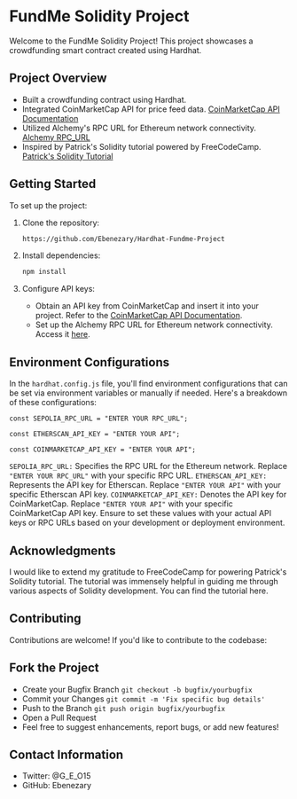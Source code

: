 # FundMe Solidity Project

Welcome to the FundMe Solidity Project! This project showcases a crowdfunding smart contract created using Hardhat.

## Project Overview

- Built a crowdfunding contract using Hardhat.
- Integrated CoinMarketCap API for price feed data. [CoinMarketCap API Documentation](https://coinmarketcap.com/api/documentation/v1/)
- Utilized Alchemy's RPC URL for Ethereum network connectivity. [Alchemy RPC_URL](https://www.alchemy.com/dapps/alchemy)
- Inspired by Patrick's Solidity tutorial powered by FreeCodeCamp. [Patrick's Solidity Tutorial](https://youtu.be/gyMwXuJrbJQ?si=Pk-F1s9vlNxTakBH)

## Getting Started

To set up the project:

1. Clone the repository:

    ```bash
    https://github.com/Ebenezary/Hardhat-Fundme-Project
    ```

2. Install dependencies:

    ```bash
    npm install
    ```

3. Configure API keys:
    - Obtain an API key from CoinMarketCap and insert it into your project. Refer to the [CoinMarketCap API Documentation](https://coinmarketcap.com/api/documentation/v1/).
    - Set up the Alchemy RPC URL for Ethereum network connectivity. Access it [here](https://www.alchemy.com/dapps/alchemy).

## Environment Configurations

In the `hardhat.config.js` file, you'll find environment configurations that can be set via environment variables or manually if needed. Here's a breakdown of these configurations:

```
const SEPOLIA_RPC_URL = "ENTER YOUR RPC_URL";

const ETHERSCAN_API_KEY = "ENTER YOUR API";

const COINMARKETCAP_API_KEY = "ENTER YOUR API";
```

```SEPOLIA_RPC_URL:``` Specifies the RPC URL for the Ethereum network. Replace ```"ENTER YOUR RPC_URL"``` with your specific RPC URL.
```ETHERSCAN_API_KEY:``` Represents the API key for Etherscan. Replace ```"ENTER YOUR API"``` with your specific Etherscan API key.
```COINMARKETCAP_API_KEY:``` Denotes the API key for CoinMarketCap. Replace ```"ENTER YOUR API"``` with your specific CoinMarketCap API key. Ensure to set these values with your actual API keys or RPC URLs based on your development or deployment environment.

## Acknowledgments
I would like to extend my gratitude to FreeCodeCamp for powering Patrick's Solidity tutorial. The tutorial was immensely helpful in guiding me through various aspects of Solidity development. You can find the tutorial here.

## Contributing
Contributions are welcome! If you'd like to contribute to the codebase:

## Fork the Project
- Create your Bugfix Branch ```git checkout -b bugfix/yourbugfix```
- Commit your Changes ```git commit -m 'Fix specific bug details'```
- Push to the Branch ```git push origin bugfix/yourbugfix```
- Open a Pull Request
- Feel free to suggest enhancements, report bugs, or add new features!

## Contact Information
- Twitter: @G_E_O15
- GitHub: Ebenezary
